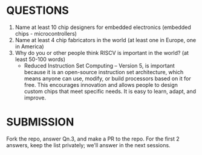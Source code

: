 # QUESTIONS 
1. Name at least 10 chip designers for embedded electronics (embedded chips - microcontrollers)
2. Name at least 4 chip fabricators in the world (at least one in Europe, one in America)
3. Why do you or other people think RISCV is important in the world? (at least 50-100 words)
   - Reduced Instruction Set Computing – Version 5, is important because it is an open-source instruction set architecture, which means anyone can use, modify, or build processors based on it for free. This encourages innovation and allows people to design custom chips that meet specific needs. It is easy to learn, adapt, and improve.



# SUBMISSION
Fork the repo, answer Qn.3, and make a PR to the repo. For the first 2 answers, keep the list
privately; we'll answer in the next sessions.

